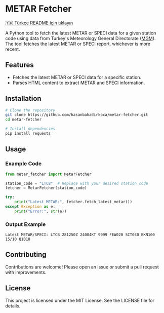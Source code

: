 # METAR Fetcher

[🇹🇷 Türkçe README için tıklayın](TURKISH_README.md)

A Python tool to fetch the latest METAR or SPECI data for a given station code using data from Turkey's Meteorology General Directorate ([MGM](https://rasat.mgm.gov.tr)). The tool fetches the latest METAR or SPECI report, whichever is more recent.

## Features
- Fetches the latest METAR or SPECI data for a specific station.
- Parses HTML content to extract METAR and SPECI information.

## Installation

```bash
# Clone the repository
git clone https://github.com/hasanbahadirkoca/metar-fetcher.git
cd metar-fetcher

# Install dependencies
pip install requests
```

## Usage

### Example Code

```python
from metar_fetcher import MetarFetcher

station_code = "LTCB"  # Replace with your desired station code
fetcher = MetarFetcher(station_code)

try:
    print("Latest METAR:", fetcher.fetch_latest_metar())
except Exception as e:
    print("Error:", str(e))
```

### Output Example

```
Latest METAR/SPECI: LTCB 281250Z 24004KT 9999 FEW020 SCT030 BKN100 15/10 Q1018
```

## Contributing
Contributions are welcome! Please open an issue or submit a pull request with improvements.

## License
This project is licensed under the MIT License. See the LICENSE file for details.
